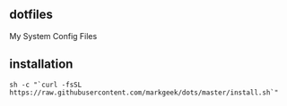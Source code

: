 ## dotfiles

My System Config Files

## installation

```
sh -c "`curl -fsSL https://raw.githubusercontent.com/markgeek/dots/master/install.sh`"
```


